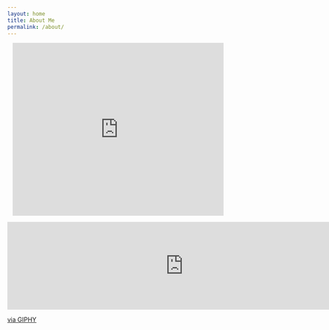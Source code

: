 ```yaml
---
layout: home
title: About Me
permalink: /about/
---
```


<p align=center> 
  <iframe src="https://giphy.com/embed/MeJgB3yMMwIaHmKD4z" width="480" height="394" frameBorder="0" class="giphy-embed" allowFullScreen></iframe><p><a href="https://giphy.com/gifs/2000s-00s-middle-school-MeJgB3yMMwIaHmKD4z">


<p align=center>  
  <iframe src="https://giphy.com/embed/RIFr5Mcb2Q4jS" width="800" height="200" frameBorder="0" class="giphy-embed" allowFullScreen></iframe><p><a href="https://giphy.com/gifs/space-astronomy-cosmos-RIFr5Mcb2Q4jS">via GIPHY</a></p>
